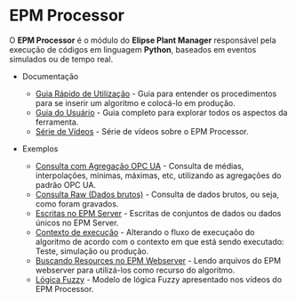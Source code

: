 # EPM Processor

O **EPM Processor** é o módulo do **Elipse Plant Manager** responsável pela execução de códigos em linguagem **Python**, baseados em eventos simulados ou de tempo real. 

* Documentação

  * [Guia Rápido de Utilização](quickstart/README.md) - Guia para entender os procedimentos para se inserir um algoritmo e colocá-lo em produção.
  * [Guia do Usuário](guiadousuario/README.md) - Guia completo para explorar todos os aspectos da ferramenta.
  * [Série de Vídeos](https://www.youtube.com/playlist?list=PLoCAWpTf0fzV9oC8JXTKmzjxICoVoYOK-) - Série de vídeos sobre o EPM Processor.

* Exemplos

  * [Consulta com Agregação OPC UA](exemplos/aggregation_query.py) - Consulta de médias, interpolações, mínimas, máximas, etc,  utilizando as agregações do padrão OPC UA.
  * [Consulta Raw (Dados brutos)](exemplos/raw_query.py) - Consulta de dados brutos, ou seja, como foram gravados. 
  * [Escritas no EPM Server](exemplos/write_methods.py) - Escritas de conjuntos de dados ou dados únicos no EPM Server.
  * [Contexto de execução](exemplos/scope_context.py) - Alterando o fluxo de execuçaõo do algoritmo de acordo com o contexto em que está sendo executado: Teste, simulação ou produção.
  * [Buscando Resources no EPM Webserver](exemplos/get_resources.py) - Lendo arquivos do EPM webserver para utilizá-los como recurso do algoritmo. 
  * [Lógica Fuzzy](exemplos/fuzzy_thermal_comfort_kpi.py) - Modelo de lógica Fuzzy apresentado nos vídeos do EPM Processor.



  
